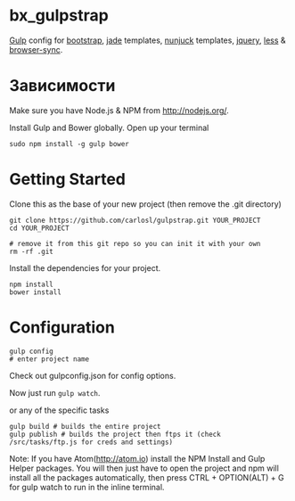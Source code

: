 bx_gulpstrap
=========

[Gulp](https://github.com/wearefractal/gulp) config for
    [bootstrap](http://getbootstrap.com/),
    [jade](http://jade-lang.com/) templates,
    [nunjuck](http://jlongster.github.io/nunjucks/) templates,
    [jquery](http://jquery.com/),
    [less](http://lesscss.org/) &
    [browser-sync](http://www.browsersync.io/).

Зависимости
=========


Make sure you have Node.js & NPM from http://nodejs.org/.

Install Gulp and Bower globally. Open up your terminal

```
sudo npm install -g gulp bower
```

Getting Started
=========

Clone this as the base of your new project (then remove the .git directory)

```
git clone https://github.com/carlosl/gulpstrap.git YOUR_PROJECT
cd YOUR_PROJECT

# remove it from this git repo so you can init it with your own
rm -rf .git 
```

Install the dependencies for your project.

```
npm install
bower install
```

Configuration
=========

```
gulp config
# enter project name
```
Check out gulpconfig.json for config options.



Now just run ```gulp watch```.

or any of the specific tasks

```
gulp build # builds the entire project
gulp publish # builds the project then ftps it (check /src/tasks/ftp.js for creds and settings)
```

Note: If you have Atom(http://atom.io) install the NPM Install and Gulp Helper packages. You will then just have to open the project and npm will install all the packages automatically, then press CTRL + OPTION(ALT) + G for gulp watch to run in the inline terminal.



